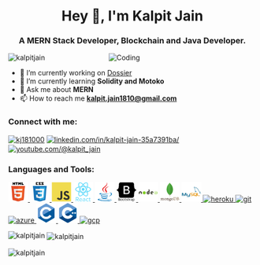 <h1 align="center">Hey 👋, I'm Kalpit Jain</h1>
<h3 align="center">A MERN Stack Developer, Blockchain and Java Developer.</h3>
<img
  align="right"
  alt="Coding"
  width="300"
  src="https://curiousdevelopers.in/wp-content/uploads/2022/03/coding-front-page.gif"
/>
<p align="left">
  <img
    src="https://komarev.com/ghpvc/?username=kalpitjain&label=Profile%20views&color=0e75b6&style=flat"
    alt="kalpitjain"
  />
</p>

- 🔭 I’m currently working on
[Dossier](https://vtvil-kaaaa-aaaal-qbfjq-cai.raw.ic0.app/) 
- 🌱 I’m currently
learning **Solidity and Motoko** 
- 💬 Ask me about **MERN** 
- 📫 How to reach me **kalpit.jain1810@gmail.com**

<h3 align="left">Connect with me:</h3>
<p align="left">
    <a href="https://twitter.com/kj181000" target="blank"><img align="center" src="https://cdn4.iconfinder.com/data/icons/social-media-icons-the-circle-set/48/twitter_circle-512.png" alt="kj181000" height="40" width="40" /></a>
    <a href="https://linkedin.com/in/kalpit-jain-35a7391ba/" target="blank"><img align="center" src="https://upload.wikimedia.org/wikipedia/commons/thumb/c/ca/LinkedIn_logo_initials.png/640px-LinkedIn_logo_initials.png" alt="linkedin.com/in/kalpit-jain-35a7391ba/" height="40" width="40" /></a>
    <a href="https://www.youtube.com/@kalpit_jain" target="blank"><img align="center" src="https://upload.wikimedia.org/wikipedia/commons/thumb/7/72/YouTube_social_white_square_%282017%29.svg/1200px-YouTube_social_white_square_%282017%29.svg.png" alt="youtube.com/@kalpit_jain" height="40" width="40" /></a>
    </p>
</p>

<h3 align="left">Languages and Tools:</h3>
<p align="left">
  <a href="https://developer.mozilla.org/en-US/docs/Web/HTML" target="_blank" rel="noreferrer">
    <img
      src="https://raw.githubusercontent.com/devicons/devicon/master/icons/html5/html5-original-wordmark.svg"
      alt="html5"
      width="40"
      height="40"
    />
  </a>
  <a href="https://www.w3schools.com/css/" target="_blank" rel="noreferrer">
    <img
      src="https://raw.githubusercontent.com/devicons/devicon/master/icons/css3/css3-original-wordmark.svg"
      alt="css3"
      width="40"
      height="40"
    />
  </a>
  <a
    href="https://developer.mozilla.org/en-US/docs/Web/JavaScript"
    target="_blank"
    rel="noreferrer"
  >
    <img
      src="https://raw.githubusercontent.com/devicons/devicon/master/icons/javascript/javascript-original.svg"
      alt="javascript"
      width="40"
      height="40"
    />
  </a>
  <a href="https://reactjs.org/" target="_blank" rel="noreferrer">
    <img
      src="https://raw.githubusercontent.com/devicons/devicon/master/icons/react/react-original-wordmark.svg"
      alt="react"
      width="40"
      height="40"
    />
  </a>
  <a href="https://www.java.com" target="_blank" rel="noreferrer">
    <img
      src="https://raw.githubusercontent.com/devicons/devicon/master/icons/java/java-original.svg"
      alt="java"
      width="40"
      height="40"
    />
  </a>
  <a href="https://getbootstrap.com" target="_blank" rel="noreferrer">
    <img
      src="https://raw.githubusercontent.com/devicons/devicon/master/icons/bootstrap/bootstrap-plain-wordmark.svg"
      alt="bootstrap"
      width="40"
      height="40"
    />
  </a>
  <a href="https://nodejs.org" target="_blank" rel="noreferrer">
    <img
      src="https://raw.githubusercontent.com/devicons/devicon/master/icons/nodejs/nodejs-original-wordmark.svg"
      alt="nodejs"
      width="40"
      height="40"
    />
  </a>
  <a href="https://www.mongodb.com/" target="_blank" rel="noreferrer">
    <img
      src="https://raw.githubusercontent.com/devicons/devicon/master/icons/mongodb/mongodb-original-wordmark.svg"
      alt="mongodb"
      width="40"
      height="40"
    />
  </a>
  <a href="https://www.mysql.com/" target="_blank" rel="noreferrer">
    <img
      src="https://raw.githubusercontent.com/devicons/devicon/master/icons/mysql/mysql-original-wordmark.svg"
      alt="mysql"
      width="40"
      height="40"
    />
  </a>
  <a href="https://heroku.com" target="_blank" rel="noreferrer">
    <img
      src="https://www.vectorlogo.zone/logos/heroku/heroku-icon.svg"
      alt="heroku"
      width="40"
      height="40"
    />
  </a>
  <a href="https://git-scm.com/" target="_blank" rel="noreferrer">
    <img
      src="https://www.vectorlogo.zone/logos/git-scm/git-scm-icon.svg"
      alt="git"
      width="40"
      height="40"
    />
  </a>
  <a href="https://azure.microsoft.com/en-in/" target="_blank" rel="noreferrer">
    <img
      src="https://www.vectorlogo.zone/logos/microsoft_azure/microsoft_azure-icon.svg"
      alt="azure"
      width="40"
      height="40"
    />
  </a>

  <a href="https://devdocs.io/c/" target="_blank" rel="noreferrer">
    <img
      src="https://raw.githubusercontent.com/devicons/devicon/master/icons/c/c-original.svg"
      alt="c"
      width="40"
      height="40"
    />
  </a>
  <a href="https://www.w3schools.com/cpp/" target="_blank" rel="noreferrer">
    <img
      src="https://raw.githubusercontent.com/devicons/devicon/master/icons/cplusplus/cplusplus-original.svg"
      alt="cplusplus"
      width="40"
      height="40"
    />
  </a>

  <a href="https://cloud.google.com" target="_blank" rel="noreferrer">
    <img
      src="https://www.vectorlogo.zone/logos/google_cloud/google_cloud-icon.svg"
      alt="gcp"
      width="40"
      height="40"
    />
  </a>
</p>

<p></p>

<p>
  <img
    align="left"
    src="https://github-readme-stats.vercel.app/api/top-langs?username=kalpitjain&show_icons=true&locale=en&layout=compact"
    alt="kalpitjain"
  />
</p>

<p>
  &nbsp;<img
    align="center"
    src="https://github-readme-stats.vercel.app/api?username=kalpitjain&show_icons=true&locale=en"
    alt="kalpitjain"
  />
</p>

<p>
  <img
    align="center"
    src="https://github-readme-streak-stats.herokuapp.com/?user=kalpitjain&"
    alt="kalpitjain"
  />
</p>
